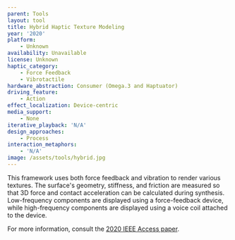 ```yaml
---
parent: Tools
layout: tool
title: Hybrid Haptic Texture Modeling
year: '2020'
platform:
    - Unknown
availability: Unavailable
license: Unknown
haptic_category:
    - Force Feedback
    - Vibrotactile
hardware_abstraction: Consumer (Omega.3 and Haptuator)
driving_feature:
    - Action
effect_localization: Device-centric
media_support:
    - None
iterative_playback: 'N/A'
design_approaches:
    - Process
interaction_metaphors:
    - 'N/A'
image: /assets/tools/hybrid.jpg
---
```

This framework uses both force feedback and vibration to render various textures.
The surface's geometry, stiffness, and friction are measured so that 3D force and contact acceleration can be calculated during synthesis.
Low-frequency components are displayed using a force-feedback device, while high-frequency components are displayed using a voice coil attached to the device.

For more information, consult the [2020 IEEE Access paper](https://doi.org/10.1109/ACCESS.2020.3015861).
